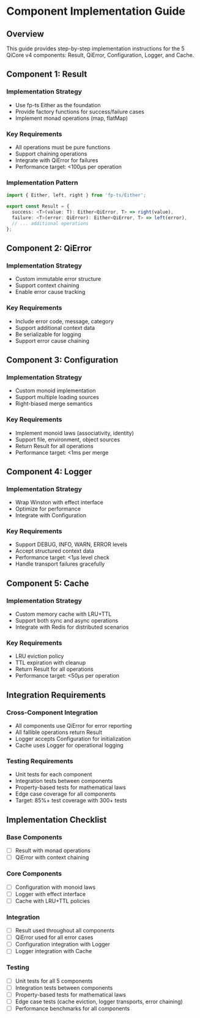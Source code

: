# Component Implementation Guide

## Overview
This guide provides step-by-step implementation instructions for the 5 QiCore v4 components: Result, QiError, Configuration, Logger, and Cache.

## Component 1: Result<T>

### Implementation Strategy
- Use fp-ts Either as the foundation
- Provide factory functions for success/failure cases
- Implement monad operations (map, flatMap)

### Key Requirements
- All operations must be pure functions
- Support chaining operations
- Integrate with QiError for failures
- Performance target: <100μs per operation

### Implementation Pattern
```typescript
import { Either, left, right } from 'fp-ts/Either';

export const Result = {
  success: <T>(value: T): Either<QiError, T> => right(value),
  failure: <T>(error: QiError): Either<QiError, T> => left(error),
  // ... additional operations
};
```

## Component 2: QiError

### Implementation Strategy
- Custom immutable error structure
- Support context chaining
- Enable error cause tracking

### Key Requirements
- Include error code, message, category
- Support additional context data
- Be serializable for logging
- Support error cause chaining

## Component 3: Configuration

### Implementation Strategy
- Custom monoid implementation
- Support multiple loading sources
- Right-biased merge semantics

### Key Requirements
- Implement monoid laws (associativity, identity)
- Support file, environment, object sources
- Return Result<T> for all operations
- Performance target: <1ms per merge

## Component 4: Logger

### Implementation Strategy
- Wrap Winston with effect interface
- Optimize for performance
- Integrate with Configuration

### Key Requirements
- Support DEBUG, INFO, WARN, ERROR levels
- Accept structured context data
- Performance target: <1μs level check
- Handle transport failures gracefully

## Component 5: Cache

### Implementation Strategy
- Custom memory cache with LRU+TTL
- Support both sync and async operations
- Integrate with Redis for distributed scenarios

### Key Requirements
- LRU eviction policy
- TTL expiration with cleanup
- Return Result<T> for all operations
- Performance target: <50μs per operation

## Integration Requirements

### Cross-Component Integration
- All components use QiError for error reporting
- All fallible operations return Result<T>
- Logger accepts Configuration for initialization
- Cache uses Logger for operational logging

### Testing Requirements
- Unit tests for each component
- Integration tests between components
- Property-based tests for mathematical laws
- Edge case coverage for all components
- Target: 85%+ test coverage with 300+ tests

## Implementation Checklist

### Base Components
- [ ] Result<T> with monad operations
- [ ] QiError with context chaining

### Core Components  
- [ ] Configuration with monoid laws
- [ ] Logger with effect interface
- [ ] Cache with LRU+TTL policies

### Integration
- [ ] Result<T> used throughout all components
- [ ] QiError used for all error cases
- [ ] Configuration integration with Logger
- [ ] Logger integration with Cache

### Testing
- [ ] Unit tests for all 5 components
- [ ] Integration tests between components
- [ ] Property-based tests for mathematical laws
- [ ] Edge case tests (cache eviction, logger transports, error chaining)
- [ ] Performance benchmarks for all components 